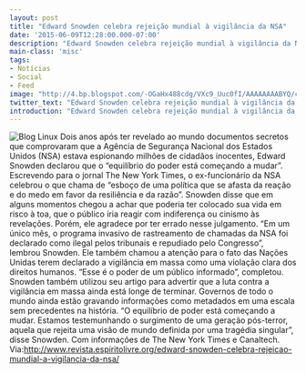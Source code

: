 ```yaml
---
layout: post
title: "Edward Snowden celebra rejeição mundial à vigilância da NSA"
date: '2015-06-09T12:28:00.000-07:00'
description: "Edward Snowden celebra rejeição mundial à vigilância da NSA"
main-class: 'misc'
tags:
- Notícias
- Social
- Feed
image: "http://4.bp.blogspot.com/-OGaHx488cdg/VXc9_Uuc0fI/AAAAAAAABYQ/cyt03FsF1I4/s72-c/BeyondSnowden.jpg"
twitter_text: "Edward Snowden celebra rejeição mundial à vigilância da NSA"
introduction: "Edward Snowden celebra rejeição mundial à vigilância da NSA"
---
```

![Blog Linux](http://4.bp.blogspot.com/-OGaHx488cdg/VXc9_Uuc0fI/AAAAAAAABYQ/cyt03FsF1I4/s320/BeyondSnowden.jpg "Blog Linux")
Dois anos após ter revelado ao mundo documentos secretos que  comprovaram que a Agência de Segurança Nacional dos Estados Unidos (NSA)  estava espionando milhões de cidadãos inocentes, Edward Snowden  declarou que o “equilíbrio do poder está começando a mudar”. Escrevendo  para o jornal The New York Times, o ex-funcionário da NSA celebrou o que  chama de “esboço de uma política que se afasta da reação e do medo em  favor da resiliência e da razão”.
Snowden disse que em alguns momentos chegou a achar que poderia ter  colocado sua vida em risco à toa, que o público iria reagir com  indiferença ou cinismo às revelações. Porém, ele agradece por ter errado  nesse julgamento. “Em um único mês, o programa invasivo de rastreamento  de chamadas da NSA foi declarado como ilegal pelos tribunais e  repudiado pelo Congresso”, lembrou Snowden. Ele também chamou a atenção  para o fato das Nações Unidas terem declarado a vigilância em massa como  uma violação clara dos direitos humanos. “Esse é o poder de um público  informado”, completou.
Snowden também utilizou seu artigo para advertir que a luta contra a  vigilância em massa ainda está longe de terminar. Governos de todo o  mundo ainda estão gravando informações como metadados em uma escala sem  precedentes na história. “O equilíbrio de poder está começando a mudar.  Estamos testemunhando o surgimento de uma geração pós-terror, aquela que  rejeita uma visão de mundo definida por uma tragédia singular”, disse  Snowden.
Com informações de The New York Times e Canaltech.
Via:http://www.revista.espiritolivre.org/edward-snowden-celebra-rejeicao-mundial-a-vigilancia-da-nsa/
